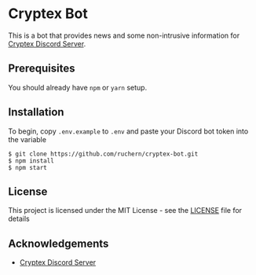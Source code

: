 # Cryptex Bot
This is a bot that provides news and some non-intrusive information for [Cryptex Discord Server](https://discord.gg/YKpUTPx).

## Prerequisites
You should already have `npm` or `yarn` setup.

## Installation
To begin, copy `.env.example` to `.env` and paste your Discord bot token into the variable

```
$ git clone https://github.com/ruchern/cryptex-bot.git
$ npm install
$ npm start
```

## License
This project is licensed under the MIT License - see the [LICENSE](LICENSE) file for details

## Acknowledgements
- [Cryptex Discord Server](https://discord.gg/YKpUTPx)
